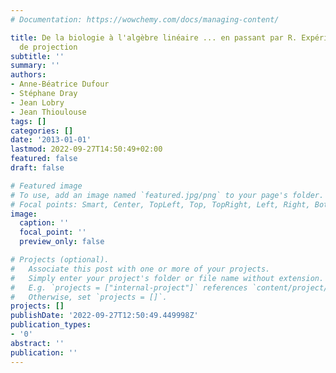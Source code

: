 ```yaml
---
# Documentation: https://wowchemy.com/docs/managing-content/

title: De la biologie à l'algèbre linéaire ... en passant par R. Expérimenter la notion
  de projection
subtitle: ''
summary: ''
authors:
- Anne-Béatrice Dufour
- Stéphane Dray
- Jean Lobry
- Jean Thioulouse
tags: []
categories: []
date: '2013-01-01'
lastmod: 2022-09-27T14:50:49+02:00
featured: false
draft: false

# Featured image
# To use, add an image named `featured.jpg/png` to your page's folder.
# Focal points: Smart, Center, TopLeft, Top, TopRight, Left, Right, BottomLeft, Bottom, BottomRight.
image:
  caption: ''
  focal_point: ''
  preview_only: false

# Projects (optional).
#   Associate this post with one or more of your projects.
#   Simply enter your project's folder or file name without extension.
#   E.g. `projects = ["internal-project"]` references `content/project/deep-learning/index.md`.
#   Otherwise, set `projects = []`.
projects: []
publishDate: '2022-09-27T12:50:49.449998Z'
publication_types:
- '0'
abstract: ''
publication: ''
---
```

